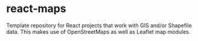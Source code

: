 # react-maps
Template repository for React projects that work with GIS and/or Shapefile data. This makes use of OpenStreetMaps as well as Leaflet map modules.
